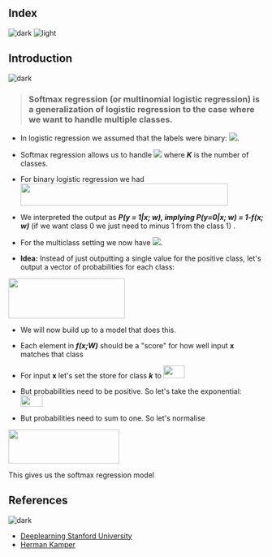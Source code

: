 ## Index
![dark](https://user-images.githubusercontent.com/12748752/141935752-90492d2e-7904-4f9f-a5a1-c4e59ddc3a33.png)
![light](https://user-images.githubusercontent.com/12748752/141935760-406edb8f-cb9b-4e30-9b69-9153b52c28b4.png)

## Introduction
![dark](https://user-images.githubusercontent.com/12748752/141935752-90492d2e-7904-4f9f-a5a1-c4e59ddc3a33.png)
> ### Softmax regression (or multinomial logistic regression) is a generalization of logistic regression to the case where we want to handle multiple classes.
* In logistic regression we assumed that the labels were binary: <img src="https://render.githubusercontent.com/render/math?math=y^{(i)} \in\ \{0,1\}">.
* Softmax regression allows us to handle <img src="https://render.githubusercontent.com/render/math?math=y^{(i)} \in\ \{1,..,K\}"> where _**K**_ is the number of classes.


* For binary logistic regression we had <img src="http://www.sciweavers.org/upload/Tex2Img_1637585715/render.png" width="408" height="44" />

* We interpreted the output as _**P(y = 1|x; w), implying P(y=0|x; w) = 1-f(x; w)**_ (if we want class 0 we just need to minus 1 from the class 1) .

* For the multiclass setting we now have <img src="https://render.githubusercontent.com/render/math?math=y^{(i)} \in\ \{1,..,K\}">.

* **Idea:** Instead of just outputting a single value for the positive class, let's output a vector of probabilities for each class:

<img src="http://www.sciweavers.org/upload/Tex2Img_1637585596/render.png" width="229" height="79" />


* We will now build up to a model that does this.

* Each element in _**f(x;W)**_ should be a "score" for how well input **x** matches that class

* For input **x** let's set the store for class _**k**_ to <img src="http://www.sciweavers.org/upload/Tex2Img_1637585447/render.png" width="42" height="25" />



* But probabilities need to be positive. So let's take the exponential: <img src="http://www.sciweavers.org/upload/Tex2Img_1637585389/render.png" width="43" height="22" />


* But probabilities need to sum to one. So let's normalise 
<img src="http://www.sciweavers.org/upload/Tex2Img_1637584945/render.png" width="218" height="67" />


This gives us the softmax regression model



## References
![dark](https://user-images.githubusercontent.com/12748752/141935752-90492d2e-7904-4f9f-a5a1-c4e59ddc3a33.png)
* [Deeplearning Stanford University](http://deeplearning.stanford.edu/tutorial/supervised/SoftmaxRegression/)
* [Herman Kamper](https://www.kamperh.com/data414/)
